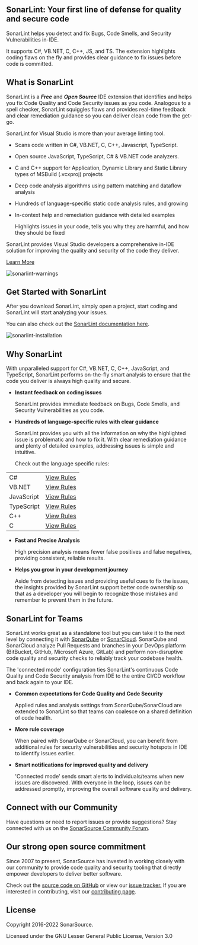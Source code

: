 ## **SonarLint: Your first line of defense for quality and secure code**

SonarLint helps you detect and fix Bugs, Code Smells, and Security Vulnerabilities in-IDE. 

It supports C#, VB.NET, C, C++, JS, and TS. The extension highlights coding flaws on the fly and provides clear guidance to fix issues before code is committed. 


## **What is SonarLint**

SonarLint is a **_Free_** and **_Open Source_** IDE extension that identifies and helps you fix Code Quality and Code Security issues as you code. Analogous to a spell checker, SonarLint squiggles flaws and provides real-time feedback and clear remediation guidance so you can deliver clean code from the get-go. 

SonarLint for Visual Studio is more than your average linting tool. 



* Scans code written in C#, VB.NET, C, C++, Javascript, TypeScript.
* Open source JavaScript, TypeScript, C# & VB.NET code analyzers.
* C and C++ support for Application, Dynamic Library and Static Library types of MSBuild (.vcxproj) projects
* Deep code analysis algorithms using pattern matching and dataflow analysis
* Hundreds of language-specific static code analysis rules, and growing
* In-context help and remediation guidance with detailed examples 

    Highlights issues in your code, tells you why they are harmful, and how they should be fixed


SonarLint provides Visual Studio developers a comprehensive in-IDE solution for improving the quality and security of the code they deliver. 

[Learn More](https://www.sonarsource.com/products/sonarlint/features/visual-studio/)


![sonarlint-warnings](https://raw.githubusercontent.com/wiki/SonarSource/sonarlint-visualstudio/images/Marketplace/squiggly.png)

## **Get Started with SonarLint**

After you download SonarLint, simply open a project, start coding and SonarLint will start analyzing your issues.

You can also check out the [SonarLint documentation here](https://github.com/SonarSource/sonarlint-visualstudio). 

![sonarlint-installation](https://raw.githubusercontent.com/wiki/SonarSource/sonarlint-visualstudio/images/Marketplace/2019-install.PNG)


## **Why SonarLint**

With unparalleled support for C#, VB.NET, C, C++, JavaScript, and TypeScript, SonarLint performs on-the-fly smart analysis to ensure that the code you deliver is always high quality and secure. 



* **Instant feedback on coding issues**

    SonarLint provides immediate feedback on Bugs, Code Smells, and Security Vulnerabilities as you code. 

* **Hundreds of language-specific rules with clear guidance**

    SonarLint provides you with all the information on why the highlighted issue is problematic and how to fix it. With clear remediation guidance and plenty of detailed examples, addressing issues is simple and intuitive.


    Check out the language specific rules:


<table>
  <tr>
   <td>
C#
   </td>
   <td><a href="https://rules.sonarsource.com/csharp">View Rules</a>
   </td>
  </tr>
  <tr>
   <td>VB.NET
   </td>
   <td><a href="https://rules.sonarsource.com/vbnet">View Rules</a>
   </td>
  </tr>
  <tr>
   <td>JavaScript
   </td>
   <td><a href="https://rules.sonarsource.com/javascript">View Rules</a>
   </td>
  </tr>
  <tr>
   <td>TypeScript
   </td>
   <td><a href="https://rules.sonarsource.com/typescript">View Rules</a>
   </td>
  </tr>
  <tr>
   <td>C++
   </td>
   <td><a href="https://rules.sonarsource.com/cpp">View Rules</a>
   </td>
  </tr>
  <tr>
   <td>C
   </td>
   <td><a href="https://rules.sonarsource.com/c">View Rules</a>
   </td>
  </tr>
</table>




* **Fast and Precise Analysis**

    High precision analysis means fewer false positives and false negatives, providing consistent, reliable results. 

* **Helps you grow in your development journey**

    Aside from detecting issues and providing useful cues to fix the issues, the insights provided by SonarLint support better code ownership so that as a developer you will begin to recognize those mistakes and remember to prevent them in the future. 



## **SonarLint for Teams**

SonarLint works great as a standalone tool but you can take it to the next level by connecting it with [SonarQube](https://www.sonarqube.org/) or [SonarCloud](https://sonarcloud.io/). SonarQube and SonarCloud analyze Pull Requests and branches in your DevOps platform (BitBucket, GitHub, Microsoft Azure, GitLab) and perform non-disruptive code quality and security checks to reliably track your codebase health. 

The 'connected mode' configuration ties SonarLint's continuous Code Quality and Code Security analysis from IDE to the entire CI/CD workflow and back again to your IDE. 



* **Common expectations for Code Quality and Code Security**

    Applied rules and analysis settings from SonarQube/SonarCloud are extended to SonarLint so that teams can coalesce on a shared definition of code health.

* **More rule coverage**

    When paired with SonarQube or SonarCloud, you can benefit from additional rules for security vulnerabilities and security hotspots in IDE to identify issues earlier.

* **Smart notifications for improved quality and delivery**

    'Connected mode' sends smart alerts to individuals/teams when new issues are discovered. With everyone in the loop, issues can be addressed promptly, improving the overall software quality and delivery.    



## **Connect with our Community**

Have questions or need to report issues or provide suggestions? Stay connected with us on the [SonarSource Community Forum](https://community.sonarsource.com/).


## **Our strong open source commitment**

Since 2007 to present, SonarSource has invested in working closely with our community to provide code quality and security tooling that directly empower developers to deliver better software.  

Check out the [source code on GitHub](https://github.com/SonarSource/sonarlint-visualstudio) or view our [issue tracker.](https://github.com/SonarSource/sonarlint-visualstudio/issues) If you are interested in contributing, visit our [contributing page](https://github.com/SonarSource/sonarlint-visualstudio/blob/master/CONTRIBUTING.md).


## **License**

Copyright 2016-2022 SonarSource.

Licensed under the GNU Lesser General Public License, Version 3.0